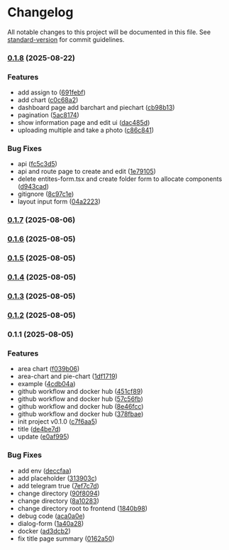 # Changelog

All notable changes to this project will be documented in this file. See [standard-version](https://github.com/conventional-changelog/standard-version) for commit guidelines.

### [0.1.8](https://github.com/GearRata/reports-ui/compare/v0.1.7...v0.1.8) (2025-08-22)


### Features

* add assign to ([691febf](https://github.com/GearRata/reports-ui/commit/691febf9fecf854193897e45ca39daa51af75a79))
* add chart ([c0c68a2](https://github.com/GearRata/reports-ui/commit/c0c68a2aeaed640440f0128db83f9ed04bdaa86d))
* dashboard page add  barchart and piechart ([cb98b13](https://github.com/GearRata/reports-ui/commit/cb98b13eacc0f8356f56426c0bafade15f6aaf75))
* pagination ([5ac8174](https://github.com/GearRata/reports-ui/commit/5ac8174c051a9d0acb42712770411b497895cbae))
* show information page and edit ui ([dac485d](https://github.com/GearRata/reports-ui/commit/dac485dc44142bfa0ea62e838d9bc538d9976775))
* uploading multiple and take a photo ([c86c841](https://github.com/GearRata/reports-ui/commit/c86c841a795c38d007a4c3193cb14a4b5a9cf8eb))


### Bug Fixes

* api ([fc5c3d5](https://github.com/GearRata/reports-ui/commit/fc5c3d5c0f2978876ff3dacaab3274631f5d2f23))
* api and route page to create and edit ([1e79105](https://github.com/GearRata/reports-ui/commit/1e7910515a54de0ea6c09874e898f82c6a251b64))
* delete entites-form.tsx and create folder form to allocate components ([d943cad](https://github.com/GearRata/reports-ui/commit/d943cadc0ff5fb985260694eb4fed47ef13301ef))
* gitignore ([8c97c1e](https://github.com/GearRata/reports-ui/commit/8c97c1e298ab55e0e855c64352c42630070e49e9))
* layout input form ([04a2223](https://github.com/GearRata/reports-ui/commit/04a2223768f21bd2ecaa6db39e4b96d98e370f9e))

### [0.1.7](https://github.com/GearRata/reports-ui/compare/v0.1.6...v0.1.7) (2025-08-06)

### [0.1.6](https://github.com/GearRata/reports-ui/compare/v0.1.5...v0.1.6) (2025-08-05)

### [0.1.5](https://github.com/GearRata/reports-ui/compare/v0.1.4...v0.1.5) (2025-08-05)

### [0.1.4](https://github.com/GearRata/reports-ui/compare/v0.1.3...v0.1.4) (2025-08-05)

### [0.1.3](https://github.com/GearRata/reports-ui/compare/v0.1.1...v0.1.3) (2025-08-05)

### [0.1.2](https://github.com/GearRata/reports-ui/compare/v0.1.1...v0.1.2) (2025-08-05)

### 0.1.1 (2025-08-05)


### Features

* area chart ([f039b06](https://github.com/GearRata/reports-ui/commit/f039b063b6ad6d2487896a870053ca0d2a8470f0))
* area-chart and pie-chart ([1df1719](https://github.com/GearRata/reports-ui/commit/1df171978ee83e5362e7dc75aa8782f6c5c4c42d))
* example ([4cdb04a](https://github.com/GearRata/reports-ui/commit/4cdb04ac6008675a9cdd79f2d0884f814312abac))
* github workflow and docker hub ([451cf89](https://github.com/GearRata/reports-ui/commit/451cf8963bdad77c4852ed098d2d6339bfe0fb49))
* github workflow and docker hub ([57c56fb](https://github.com/GearRata/reports-ui/commit/57c56fbacd551838ed87aa33904021d260907051))
* github workflow and docker hub ([8e46fcc](https://github.com/GearRata/reports-ui/commit/8e46fcc11870f0b9d920be21def4a56bf39909a3))
* github workflow and docker hub ([378fbae](https://github.com/GearRata/reports-ui/commit/378fbae4eb7e37601a16d1107fce0fa0961a1afa))
* init project v0.1.0 ([c7f6aa5](https://github.com/GearRata/reports-ui/commit/c7f6aa5112d69501374fdd553238e0d516af3cb0))
* title ([de4be7d](https://github.com/GearRata/reports-ui/commit/de4be7dccf90630cc7ae603f05a033b44ab22d5e))
* update ([e0af995](https://github.com/GearRata/reports-ui/commit/e0af99541cd9489e89de7e74dc16b7d7240e78bc))


### Bug Fixes

* add env ([deccfaa](https://github.com/GearRata/reports-ui/commit/deccfaabebbc3bf250fb956d226f001c7ea63a8d))
* add placeholder ([313903c](https://github.com/GearRata/reports-ui/commit/313903cff2a63e100f2d61d1e5e2d344d455f480))
* add telegram true ([7ef7c7d](https://github.com/GearRata/reports-ui/commit/7ef7c7da8eca3799abb22e2b1db4b3e86f28f188))
* change directory ([90f8094](https://github.com/GearRata/reports-ui/commit/90f8094cf71f6a76fa1adef389c5706a778327af))
* change directory ([8a10283](https://github.com/GearRata/reports-ui/commit/8a10283c1e7c34c4c1ebb18eed83cbc6a9213eb5))
* change directory root to frontend ([1840b98](https://github.com/GearRata/reports-ui/commit/1840b981306c66cb9738c1b191c031e439013101))
* debug code ([aca0a0e](https://github.com/GearRata/reports-ui/commit/aca0a0e0b2db27ea6e38368e252f8236b42b4e7a))
* dialog-form ([1a40a28](https://github.com/GearRata/reports-ui/commit/1a40a2884ae79f8ea25f380876f0a3e914d3ae6e))
* docker ([ad3dcb2](https://github.com/GearRata/reports-ui/commit/ad3dcb256012b7d78bd3fc86cac9f3574ffe5b9e))
* fix title page summary ([0162a50](https://github.com/GearRata/reports-ui/commit/0162a50f63c07c0b10b83b467cdda850f542e144))
